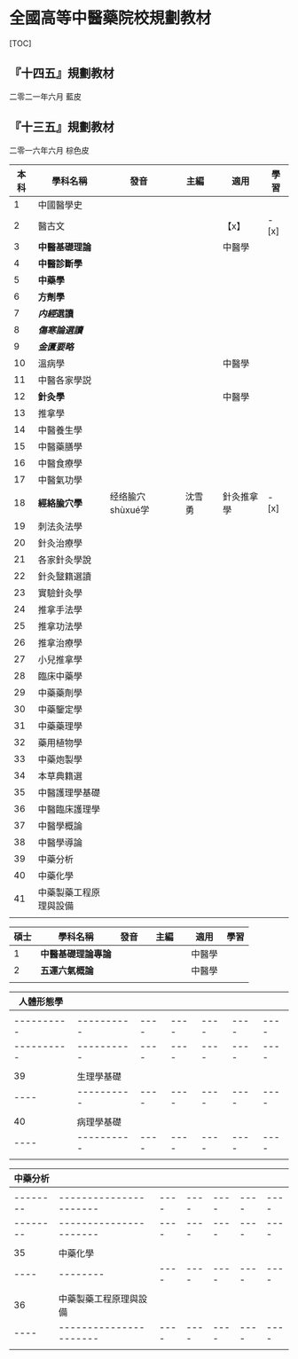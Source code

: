 # 全國高等中醫藥院校規劃教材

[TOC]

## 『十四五』規劃教材
二零二一年六月 藍皮



## 『十三五』規劃教材
二零一六年六月 棕色皮

| 本科 | 學科名稱 | 發音 |  | 主編 |  | 適用 | 學習 |
| ------------------- | ---- | ---- | ---- | ---- | ---- | ------------------- | ------------------- |
|  1   | 中國醫學史             |              |            |      |      |        ||
| 2             | 醫古文 |  |      |      |       |【x】|- [x] |
|  3   | **中醫基礎理論**       |        |            |      |      | 中醫學 ||
|  4   | **中醫診斷學**         |          |            |      |      |        ||
|  5   | **中藥學**            |             |            |      |      |        ||
|  6   | **方劑學**            |             |            |      |      |        ||
|  7   | ***内經*選讀**        |         |            |      |      |        ||
|  8   | ***傷寒論選讀***      |       |            |      |      |        ||
|  9   | ***金匱要略***        |         |            |      |      |        ||
|  10  | 溫病學                 |                  |            |      |      | 中醫學 ||
|  11  | 中醫各家學説           |            |            |      |      |        ||
|  12  | **針灸學**                 |                  |            |      |      | 中醫學 ||
|  13  | 推拿學                 |                  |            |      |      |        ||
|  14  | 中醫養生學             |              |            |      |      |        ||
|  15  | 中醫藥膳學             |              |            |      |      |        ||
|  16  | 中醫食療學             |              |            |      |      |        ||
|  17  | 中醫氣功學             |              |            |      |      |        ||
|  18  | **經絡腧穴學**         | 经络腧穴shùxué学  |  | 沈雪勇 |      | 針灸推拿學 |- [x]|
|  19  | 刺法灸法學             |              |            |      |      |        ||
|  20  | 針灸治療學             |              |            |      |      |        ||
|  21  | 各家針灸學說           |            |            |      |      |        ||
|  22  | 針灸毉籍選讀           |            |            |      |      |        ||
|  23  | 實驗針灸學             |              |            |      |      |        ||
|  24  | 推拿手法學             |              |            |      |      |        ||
|  25  | 推拿功法學             |              |            |      |      |        ||
|  26  | 推拿治療學             |              |            |      |      |        ||
|  27  | 小兒推拿學             |              |            |      |      |        ||
|  28  | 臨床中藥學             |              |            |      |      |        ||
|  29  | 中藥藥劑學             |              |            |      |      |        ||
|  30  | 中藥鑒定學             |              |            |      |      |        ||
|  31  | 中藥藥理學             |              |            |      |      |        ||
|  32  | 藥用植物學             |              |            |      |      |        ||
|  33  | 中藥炮製學             |              |            |      |      |        ||
|  34  | 本草典籍選             |                  |      |      |        |       |       |
| 35   | 中醫護理學基礎         |                  |      |      |        |       |       |
| 36   | 中醫臨床護理學         |  |            |      |      |        ||
|  37  | 中醫學概論        |              |            |      |      |        ||
|  38  | 中醫學導論             |                  |      |      |        |       |       |
| 39   | 中藥分析               |                  |      |      |        |       |       |
| 40   | 中藥化學               |              |            |      |      |        ||
|  41  | 中藥製藥工程原理與設備 |                  |      |      |        |       |       |
|      |                        |                  |      |      |        |       |       |




| 碩士 | 學科名稱 | 發音 |  | 主編 |  | 適用 | 學習 |
| ------------------- | ---- | ---- | ---- | ---- | ---- | ------------------- | ------------------- |
|  1  | **中醫基礎理論專論**   |        |       |      |      | 中醫學 ||
| 2    | **五運六氣概論**     |      |      |      |      | 中醫學 |      |
|  |  | | | | |  | |







| 人體形態學 |      |      |      |      |      |      |
| ---------- | ---- | ---- | ---- | ---- | ---- | ---- |
|            |      |      |      |      |      |      |
| ---------- | ---------- | ---- | ---- | ---- | ---- | ---- |      |
| ---------- | ---------- | ---- | ---- | ---- | ---- | ---- | ---- |
|            |            |      |      |      |      |      |      |
| 39   | 生理學基礎 |      |      |      |      |      |      |
| ---- | ---------- | ---- | ---- | ---- | ---- | ---- | ---- |
|      |            |      |      |      |      |      |      |
| 40   | 病理學基礎 |      |      |      |      |      |
| ---- | ---------- | ---- | ---- | ---- | ---- | ---- |
|      |            |      |      |      |      |      |



| 中藥分析 |      |      |      |      |      |      |
| -------- | ---- | ---- | ---- | ---- | ---- | ---- |
|          |      |      |      |      |      |      |
| -------- | ---------------------- | ---- | ---- | ---- | ---- | ---- |      |
| -------- | ---------------------- | ---- | ---- | ---- | ---- | ---- | ---- |
|          |                        |      |      |      |      |      |      |
| 35   | 中藥化學 |      |      |      |      |      |      |
| ---- | -------- | ---- | ---- | ---- | ---- | ---- | ---- |
|      |          |      |      |      |      |      |      |
| 36   | 中藥製藥工程原理與設備 |      |      |      |      |      |
| ---- | ---------------------- | ---- | ---- | ---- | ---- | ---- |
|      |                        |      |      |      |      |      |



